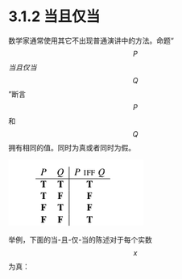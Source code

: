 # 3.1.2 当且仅当

数学家通常使用其它不出现普通演讲中的方法。命题“ $$P$$ _当且仅当_ $$Q$$ ”断言 $$P$$ 和 $$Q$$ 拥有相同的值。同时为真或者同时为假。

![&#x6CA1;&#x6709;&#x627E;&#x5230;&#x5982;&#x4F55;&#x5728;gitbook&#x521B;&#x5EFA;&#x771F;&#x503C;&#x8868;&#xFF0C;&#x622A;&#x56FE;&#x66FF;&#x4EE3;](../../../.gitbook/assets/image%20%288%29.png)

举例，下面的当-且-仅-当的陈述对于每个实数 $$x$$为真： 



